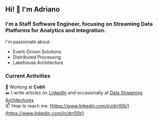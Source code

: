 ## Hi! :wave: I'm Adriano


### I'm a Staff Software Engineer, focusing on Streaming Data Platforms for Analytics and Integration.

I'm passionate about:
* Event-Driven Solutions
* Distributed Processing
* Lakehouse Architecture

### Current Activities
:office: Working at **Cobli**</br>
:black_nib: I write articles on [LinkedIn](https://www.linkedin.com/in/drr00t/) and occasionally at [Data Streaming Architectures](https://drr00t.github.io/)</br>
:mailbox: How to reach me: [https://www.linkedin.com/in/drr00t/](https://www.linkedin.com/in/drr00t/)</br>
